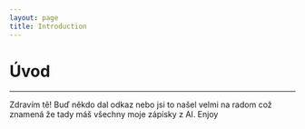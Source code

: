 ```yaml
---
layout: page
title: Introduction
---
```

# Úvod
-----
Zdravím tě! Buď někdo dal odkaz nebo jsi to našel velmi na radom což znamená že tady máš všechny moje zápisky z AI. Enjoy